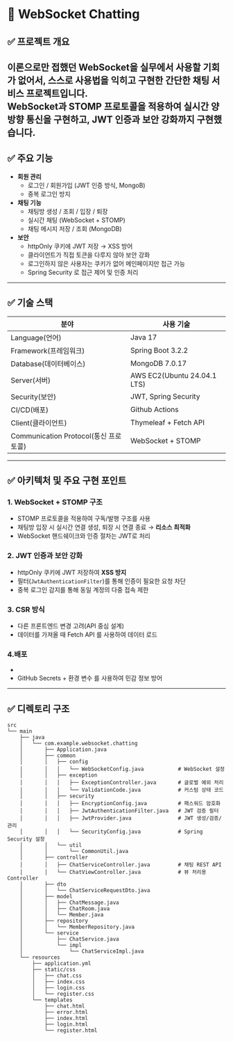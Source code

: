 # 📡 WebSocket Chatting

## ✅ 프로젝트 개요
이론으로만 접했던 WebSocket을 실무에서 사용할 기회가 없어서, 스스로 사용법을 익히고 구현한 간단한 채팅 서비스 프로젝트입니다.  
WebSocket과 STOMP 프로토콜을 적용하여 **실시간 양방향 통신**을 구현하고, JWT 인증과 보안 강화까지 구현했습니다.
---

## ✅ 주요 기능

- **회원 관리**
  - 로그인 / 회원가입 (JWT 인증 방식, MongoB)
  - 중복 로그인 방지
- **채팅 기능**
  - 채팅방 생성 / 조회 / 입장 / 퇴장
  - 실시간 채팅 (WebSocket + STOMP)
  - 채팅 메시지 저장 / 조회 (MongoDB)
- **보안**
  - httpOnly 쿠키에 JWT 저장 → XSS 방어
  - 클라이언트가 직접 토큰을 다루지 않아 보안 강화
  - 로그인하지 않은 사용자는 쿠키가 없어 메인페이지만 접근 가능
  - Spring Security 로 접근 제어 및 인증 처리

---

## ✅ 기술 스택

| 분야                              | 사용 기술                       |
|---------------------------------|-----------------------------|
| Language(언어)                    | Java 17                     |
| Framework(프레임워크)                | Spring Boot 3.2.2           |
| Database(데이터베이스)                | MongoDB 7.0.17              |
| Server(서버)                      | AWS EC2(Ubuntu 24.04.1 LTS) |
| Security(보안)                    | JWT, Spring Security        |
| CI/CD(배포)                       | Github Actions              |
| Client(클라이언트)                   | Thymeleaf + Fetch API       |
| Communication Protocol(통신 프로토콜) | WebSocket + STOMP           |
--------------------------------------------

## ✅ 아키텍처 및 주요 구현 포인트

### 1. WebSocket + STOMP 구조
- STOMP 프로토콜을 적용하여 구독/발행 구조를 사용
- 채팅방 입장 시 실시간 연결 생성, 퇴장 시 연결 종료 → **리소스 최적화**
- WebSocket 핸드쉐이크와 인증 절차는 JWT로 처리

### 2. JWT 인증과 보안 강화
- httpOnly 쿠키에 JWT 저장하여 **XSS 방지**
- 필터(`JwtAuthenticationFilter`)를 통해 인증이 필요한 요청 차단
- 중복 로그인 감지를 통해 동일 계정의 다중 접속 제한

### 3. CSR 방식
- 다른 프론트엔드 변경 고려(API 중심 설계)
- 데이터를 가져올 때 Fetch API 를 사용하여 데이터 로드

### 4.배포
- 
- GitHub Secrets + 환경 변수 를 사용하여 민감 정보 방어 
---

## ✅ 디렉토리 구조

```
src
└── main
    ├── java
    │   └── com.example.websocket.chatting
    │       ├── Application.java
    │       ├── common
    │       │   ├── config
    │       │   │   └── WebSocketConfig.java           # WebSocket 설정
    │       │   ├── exception
    │       │   │   ├── ExceptionController.java       # 글로벌 예외 처리
    │       │   │   └── ValidationCode.java            # 커스텀 상태 코드
    │       │   ├── security
    │       │   │   ├── EncryptionConfig.java          # 패스워드 암호화
    │       │   │   ├── JwtAuthenticationFilter.java   # JWT 검증 필터
    │       │   │   ├── JwtProvider.java               # JWT 생성/검증/관리
    │       │   │   └── SecurityConfig.java            # Spring Security 설정
    │       │   └── util
    │       │       └── CommonUtil.java
    │       ├── controller
    │       │   ├── ChatServiceController.java         # 채팅 REST API
    │       │   └── ChatViewController.java            # 뷰 처리용 Controller
    │       ├── dto
    │       │   └── ChatServiceRequestDto.java
    │       ├── model
    │       │   ├── ChatMessage.java
    │       │   ├── ChatRoom.java
    │       │   └── Member.java
    │       ├── repository
    │       │   └── MemberRepository.java
    │       └── service
    │           ├── ChatService.java
    │           └── impl
    │               └── ChatServiceImpl.java
    └── resources
        ├── application.yml
        ├── static/css
        │   ├── chat.css
        │   ├── index.css
        │   ├── login.css
        │   └── register.css
        └── templates
            ├── chat.html
            ├── error.html
            ├── index.html
            ├── login.html
            └── register.html
```